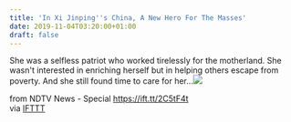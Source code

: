```yaml
---
title: 'In Xi Jinping''s China, A New Hero For The Masses'
date: 2019-11-04T03:20:00+01:00
draft: false
---
```


She was a selfless patriot who worked tirelessly for the motherland. She wasn't interested in enriching herself but in helping others escape from poverty. And she still found time to care for her...![](http://feeds.feedburner.com/~r/NDTV-LatestNews/~4/UOtEeozRvnw)  
  
from NDTV News - Special https://ift.tt/2C5tF4t  
via [IFTTT](https://ifttt.com/?ref=da&site=blogger)